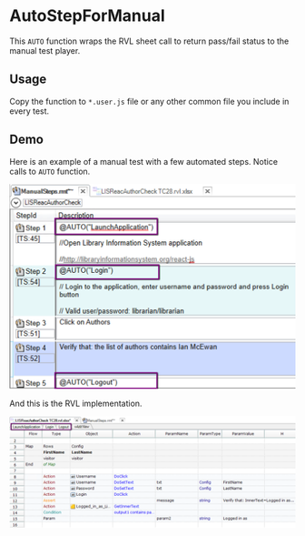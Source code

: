 # AutoStepForManual

This `AUTO` function wraps the RVL sheet call to return pass/fail status to the manual test player.

## Usage

Copy the function to `*.user.js` file or any other common file you include in every test.

## Demo

Here is an example of a manual test with a few automated steps. Notice calls to `AUTO` function.

<img src="ManualTestWithAutomatedSteps.png" width="541px"/>

And this is the RVL implementation.

<img src="RVLWithAutoStepDefinitions.png" width="954px"/>




